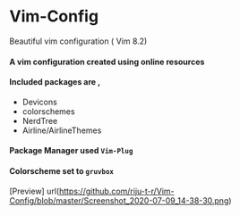 # Vim-Config
Beautiful vim configuration ( Vim 8.2)
#### A vim configuration created using online resources
#### Included packages are ,
- Devicons 
- colorschemes
- NerdTree
- Airline/AirlineThemes

#### Package Manager used ```Vim-Plug```
#### Colorscheme set to ```gruvbox```

[Preview] url(https://github.com/riju-t-r/Vim-Config/blob/master/Screenshot_2020-07-09_14-38-30.png)

